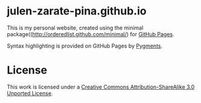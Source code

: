 # julen-zarate-pina.github.io
This is my personal website, created using the minimal package((http://orderedlist.github.com/minimal/) for  [GitHub Pages](http://pages.github.com/).

Syntax highlighting is provided on GitHub Pages by [Pygments](http://pygments.org).

# License

This work is licensed under a [Creative Commons Attribution-ShareAlike 3.0 Unported License](http://creativecommons.org/licenses/by-sa/3.0/).
